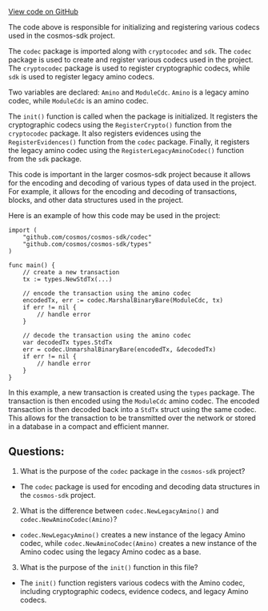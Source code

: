 [View code on GitHub](https://github.com/cosmos/cosmos-sdk.git/x/authz/codec/cdc.go)

The code above is responsible for initializing and registering various codecs used in the cosmos-sdk project. 

The `codec` package is imported along with `cryptocodec` and `sdk`. The `codec` package is used to create and register various codecs used in the project. The `cryptocodec` package is used to register cryptographic codecs, while `sdk` is used to register legacy amino codecs.

Two variables are declared: `Amino` and `ModuleCdc`. `Amino` is a legacy amino codec, while `ModuleCdc` is an amino codec. 

The `init()` function is called when the package is initialized. It registers the cryptographic codecs using the `RegisterCrypto()` function from the `cryptocodec` package. It also registers evidences using the `RegisterEvidences()` function from the `codec` package. Finally, it registers the legacy amino codec using the `RegisterLegacyAminoCodec()` function from the `sdk` package.

This code is important in the larger cosmos-sdk project because it allows for the encoding and decoding of various types of data used in the project. For example, it allows for the encoding and decoding of transactions, blocks, and other data structures used in the project. 

Here is an example of how this code may be used in the project:

```
import (
    "github.com/cosmos/cosmos-sdk/codec"
    "github.com/cosmos/cosmos-sdk/types"
)

func main() {
    // create a new transaction
    tx := types.NewStdTx(...)

    // encode the transaction using the amino codec
    encodedTx, err := codec.MarshalBinaryBare(ModuleCdc, tx)
    if err != nil {
        // handle error
    }

    // decode the transaction using the amino codec
    var decodedTx types.StdTx
    err = codec.UnmarshalBinaryBare(encodedTx, &decodedTx)
    if err != nil {
        // handle error
    }
}
```

In this example, a new transaction is created using the `types` package. The transaction is then encoded using the `ModuleCdc` amino codec. The encoded transaction is then decoded back into a `StdTx` struct using the same codec. This allows for the transaction to be transmitted over the network or stored in a database in a compact and efficient manner.
## Questions: 
 1. What is the purpose of the `codec` package in the `cosmos-sdk` project?
- The `codec` package is used for encoding and decoding data structures in the `cosmos-sdk` project.

2. What is the difference between `codec.NewLegacyAmino()` and `codec.NewAminoCodec(Amino)`?
- `codec.NewLegacyAmino()` creates a new instance of the legacy Amino codec, while `codec.NewAminoCodec(Amino)` creates a new instance of the Amino codec using the legacy Amino codec as a base.

3. What is the purpose of the `init()` function in this file?
- The `init()` function registers various codecs with the Amino codec, including cryptographic codecs, evidence codecs, and legacy Amino codecs.